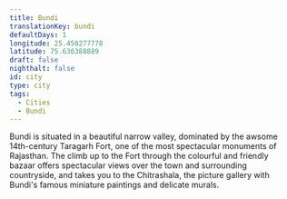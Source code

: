 ```yaml
---
title: Bundi
translationKey: bundi
defaultDays: 1
longitude: 25.450277778
latitude: 75.636388889
draft: false
nighthalt: false
id: city
type: city
tags:
  - Cities
  - Bundi
---
```

Bundi is situated in a beautiful narrow valley, dominated by the awsome 14th-century Taragarh Fort, one of the most spectacular monuments of Rajasthan. The climb up to the Fort through the colourful and friendly bazaar offers spectacular views over the town and surrounding countryside, and takes you to the Chitrashala, the picture gallery with Bundi's famous miniature paintings and delicate murals.